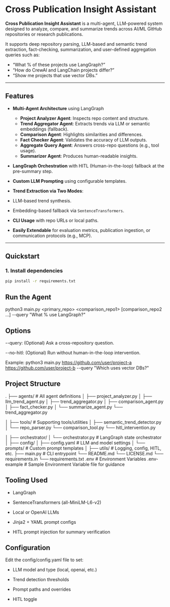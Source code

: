 # Cross Publication Insight Assistant

**Cross Publication Insight Assistant** is a multi-agent, LLM-powered system designed to analyze, compare, and summarize trends across AI/ML GitHub repositories or research publications.

It supports deep repository parsing, LLM-based and semantic trend extraction, fact-checking, summarization, and user-defined aggregation queries such as:
- “What % of these projects use LangGraph?”
- “How do CrewAI and LangChain projects differ?”
- “Show me projects that use vector DBs.”

---

## Features

- **Multi-Agent Architecture** using LangGraph
  - **Project Analyzer Agent**: Inspects repo content and structure.
  - **Trend Aggregator Agent**: Extracts trends via LLM or semantic embeddings (fallback).
  - **Comparison Agent**: Highlights similarities and differences.
  - **Fact Checker Agent**: Validates the accuracy of LLM outputs.
  - **Aggregate Query Agent**: Answers cross-repo questions (e.g., tool usage).
  - **Summarizer Agent**: Produces human-readable insights.

-  **LangGraph Orchestration** with HITL (Human-in-the-loop) fallback at the pre-summary step.
-  **Custom LLM Prompting** using configurable templates.
-  **Trend Extraction via Two Modes**:
  - LLM-based trend synthesis.
  - Embedding-based fallback via `SentenceTransformers`.

-  **CLI Usage** with repo URLs or local paths.
-  **Easily Extendable** for evaluation metrics, publication ingestion, or communication protocols (e.g., MCP).

---

## Quickstart

### 1. Install dependencies
```bash
pip install -r requirements.txt

```

## Run the Agent
python3 main.py <primary_repo> <comparison_repo1> [comparison_repo2 ...] --query "What % use LangGraph?"

## Options

--query: (Optional) Ask a cross-repository question.

--no-hitl: (Optional) Run without human-in-the-loop intervention.

Example: python3 main.py https://github.com/user/project-a https://github.com/user/project-b --query "Which uses vector DBs?"

## Project Structure

.
├── agents/               # All agent definitions
│   ├── project_analyzer.py
│   ├── llm_trend_agent.py
│   ├── trend_aggregator.py
│   ├── comparison_agent.py
│   ├── fact_checker.py
│   └── summarize_agent.py
    └── trend_aggregator.py


│
├── tools/                # Supporting tools/utilities
│   ├── semantic_trend_detector.py
│   └── repo_parser.py
    └── comparison_tool.py
    └── hitl_intervention.py
    
│
├── orchestrator/
│   └── orchestrator.py   # LangGraph state orchestrator
│
├── config/
│   ├── config.yaml       # LLM and model settings
│   └── prompts/          # Custom prompt templates
│
├── utils/                # Logging, config, HITL, etc.
├── main.py               # CLI entrypoint
└── README.md
└── LICENSE.md
└── requirements.in
└── requirements.txt
.env                      # Environment Variables
.env-example              # Sample Environment Variable file for guidance


## Tooling Used
 - LangGraph

 - SentenceTransformers (all-MiniLM-L6-v2)

 - Local or OpenAI LLMs

 - Jinja2 + YAML prompt configs

 - HITL prompt injection for summary verification

 ## Configuration

 Edit the config/config.yaml file to set:

- LLM model and type (local, openai, etc.)

- Trend detection thresholds

- Prompt paths and overrides

- HITL toggle

